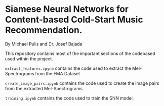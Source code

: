 # Siamese Neural Networks for Content-based Cold-Start Music Recommendation.
By Michael Pulis and Dr. Josef Bajada

This repository contains most of the important sections of the codebased used within the project.

```extract_features.ipynb``` contains the code used to extract the Mel-Spectrograms from the FMA Dataset

```create_image_pairs.ipynb``` contains the code used to create the image pairs from the extracted Mel-Spectrograms.

```training.ipynb``` contains the code used to train the SNN model. 
